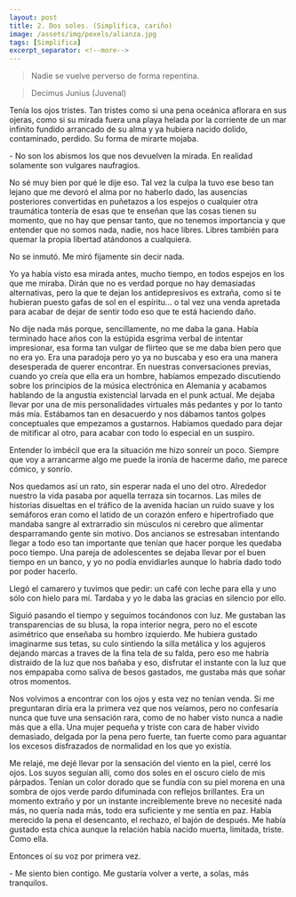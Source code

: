 ```yaml
---
layout: post
title: 2. Dos soles. (Simplifica, cariño)
image: /assets/img/pexels/alianza.jpg
tags: [Simplifica]
excerpt_separator: <!--more-->
---
```


> Nadie se vuelve perverso de forma repentina.

> Decimus Junius (Juvenal)

<!--more-->

Tenía los ojos tristes. Tan tristes como si una pena oceánica aflorara en sus ojeras, como si su mirada fuera una playa helada por la corriente de un mar infinito fundido arrancado de su alma y ya hubiera nacido dolido, contaminado, perdido. Su forma de mirarte mojaba.

\- No son los abismos los que nos devuelven la mirada. En realidad solamente son vulgares naufragios.

No sé muy bien por qué le dije eso. Tal vez la culpa la tuvo ese beso tan lejano que me devoró el alma por no haberlo dado, las ausencias posteriores convertidas en puñetazos a los espejos o cualquier otra traumática tontería de esas que te enseñan que las cosas tienen su momento, que no hay que pensar tanto, que no tenemos importancia y que entender que no somos nada, nadie, nos hace libres. Libres también para quemar la propia libertad atándonos a cualquiera.

No se inmutó. Me miró fijamente sin decir nada.

Yo ya había visto esa mirada antes, mucho tiempo, en todos espejos en los que me miraba. Dirán que no es verdad porque no hay demasiadas alternativas, pero la que te dejan los antidepresivos es extraña, como si te hubieran puesto gafas de sol en el espíritu... o tal vez una venda apretada para acabar de dejar de sentir todo eso que te está haciendo daño. 

No dije nada más porque, sencillamente, no me daba la gana. Había terminado hace años con la estúpida esgrima verbal de intentar impresionar, esa forma tan vulgar de flirteo que se me daba bien pero que no era yo. Era una paradoja pero yo ya no buscaba y eso era una manera desesperada de querer encontrar. En nuestras conversaciones previas, cuando yo creía que ella era un hombre, habíamos empezado discutiendo sobre los principios de la música electrónica en Alemania y acabamos hablando de la angustia existencial larvada en el punk actual. Me dejaba llevar por una de mis personalidades virtuales más pedantes y por lo tanto más mía. Estábamos tan en desacuerdo y nos dábamos tantos golpes conceptuales que empezamos a gustarnos. Habíamos quedado para dejar de mitificar al otro, para acabar con todo lo especial en un suspiro.

Entender lo imbécil que era la situación me hizo sonreír un poco. Siempre que voy a arrancarme algo me puede la ironía de hacerme daño, me parece cómico, y sonrío.  

Nos quedamos así un rato, sin esperar nada el uno del otro. Alrededor nuestro la vida pasaba por aquella terraza sin tocarnos. Las miles de historias disueltas en el tráfico de la avenida hacían un ruido suave y los semáforos eran como el latido de un corazón enfero e hipertrofiado que mandaba sangre al extrarradio sin músculos ni cerebro que alimentar desparramando gente sin motivo. Dos ancianos se estresaban intentando llegar a todo eso tan importante que tenían que hacer porque les quedaba poco tiempo. Una pareja de adolescentes se dejaba llevar por el buen tiempo en un banco, y yo no podía envidiarles aunque lo habría dado todo por poder hacerlo.

Llegó el camarero y tuvimos que pedir: un café con leche para ella y uno sólo con hielo para mí. Tardaba y yo le daba las gracias en silencio por ello.

Siguió pasando el tiempo y seguimos tocándonos con luz. Me gustaban las transparencias de su blusa, la ropa interior negra, pero no el escote asimétrico que enseñaba su hombro izquierdo. Me hubiera gustado imaginarme sus tetas, su culo sintiendo la silla metálica y los agujeros dejando marcas a traves de la fina tela de su falda, pero eso me habría distraido de la luz que nos bañaba y eso, disfrutar el instante con la luz que nos empapaba como saliva de besos gastados, me gustaba más que soñar otros momentos.

Nos volvimos a encontrar con los ojos y esta vez no tenían venda. Si me preguntaran diría era la primera vez que nos veíamos, pero no confesaría nunca que tuve una sensación rara, como de no haber visto nunca a nadie más que a ella. Una mujer pequeña y triste con cara de haber vivido demasiado, delgada por la pena pero fuerte, tan fuerte como para aguantar los excesos disfrazados de normalidad en los que yo existía.

Me relajé, me dejé llevar por la sensación del viento en la piel, cerré los ojos. Los suyos seguían allí, como dos soles en el oscuro cielo de mis párpados. Tenían un color dorado que se fundía con su piel morena en una sombra de ojos verde pardo difuminada con reflejos brillantes. Era un momento extraño y por un instante increiblemente breve no necesité nada más, no quería nada más, todo era suficiente y me sentía en paz. Había merecido la pena el desencanto, el rechazo, el bajón de después. Me había gustado esta chica aunque la relación había nacido muerta, limitada, triste. Como ella.

Entonces oí su voz por primera vez.

\- Me siento bien contigo. Me gustaría volver a verte, a solas, más tranquilos.
